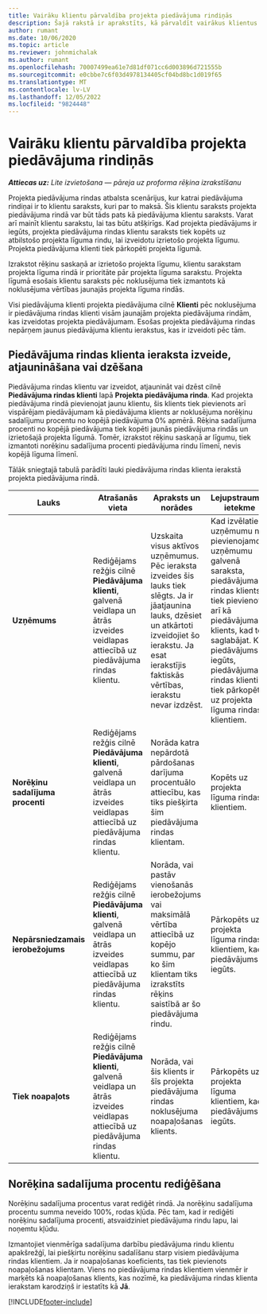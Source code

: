 ```yaml
---
title: Vairāku klientu pārvaldība projekta piedāvājuma rindiņās
description: Šajā rakstā ir aprakstīts, kā pārvaldīt vairākus klientus projekta piedāvājuma rindās.
author: rumant
ms.date: 10/06/2020
ms.topic: article
ms.reviewer: johnmichalak
ms.author: rumant
ms.openlocfilehash: 70007499ea61e7d81df071cc6d003896d721555b
ms.sourcegitcommit: e0cbbe7c6f03d4978134405cf04bd8bc1d019f65
ms.translationtype: MT
ms.contentlocale: lv-LV
ms.lasthandoff: 12/05/2022
ms.locfileid: "9824448"
---
```

# <a name="manage-multiple-customers-on-project-quote-lines"></a>Vairāku klientu pārvaldība projekta piedāvājuma rindiņās

_**Attiecas uz:** Lite izvietošana — pāreja uz proforma rēķina izrakstīšanu_

Projekta piedāvājuma rindas atbalsta scenārijus, kur katrai piedāvājuma rindiņai ir to klientu saraksts, kuri par to maksā. Šis klientu saraksts projekta piedāvājuma rindā var būt tāds pats kā piedāvājuma klientu saraksts. Varat arī mainīt klientu sarakstu, lai tas būtu atšķirīgs. Kad projekta piedāvājums ir iegūts, projekta piedāvājuma rindas klientu saraksts tiek kopēts uz atbilstošo projekta līguma rindu, lai izveidotu izrietošo projekta līgumu. Projekta piedāvājuma klienti tiek pārkopēti projekta līgumā.

Izrakstot rēķinu saskaņā ar izrietošo projekta līgumu, klientu sarakstam projekta līguma rindā ir prioritāte pār projekta līguma sarakstu. Projekta līgumā esošais klientu saraksts pēc noklusējuma tiek izmantots kā noklusējuma vērtības jaunajās projekta līguma rindās.

Visi piedāvājuma klienti projekta piedāvājuma cilnē **Klienti** pēc noklusējuma ir piedāvājuma rindas klienti visām jaunajām projekta piedāvājuma rindām, kas izveidotas projekta piedāvājumam. Esošas projekta piedāvājuma rindas nepārņem jaunus piedāvājuma klientu ierakstus, kas ir izveidoti pēc tām.

## <a name="create-update-or-delete-a-quote-line-customer-record"></a>Piedāvājuma rindas klienta ieraksta izveide, atjaunināšana vai dzēšana

Piedāvājuma rindas klientu var izveidot, atjaunināt vai dzēst cilnē **Piedāvājuma rindas klienti** lapā **Projekta piedāvājuma rinda**. Kad projekta piedāvājuma rindā pievienojat jaunu klientu, šis klients tiek pievienots arī vispārējam piedāvājumam kā piedāvājuma klients ar noklusējuma norēķinu sadalījumu procentu no kopējā piedāvājuma 0% apmērā. Rēķina sadalījuma procenti no kopējā piedāvājuma tiek kopēti jaunās piedāvājuma rindās un izrietošajā projekta līgumā. Tomēr, izrakstot rēķinu saskaņā ar līgumu, tiek izmantoti norēķinu sadalījuma procenti piedāvājuma rindu līmenī, nevis kopējā līguma līmenī. 

Tālāk sniegtajā tabulā parādīti lauki piedāvājuma rindas klienta ierakstā projekta piedāvājuma rindā.

| Lauks | Atrašanās vieta | Apraksts un norādes | Lejupstraumes ietekme |
| --- | --- | --- | --- |
| **Uzņēmums** | Rediģējams režģis cilnē **Piedāvājuma klienti**, galvenā veidlapa un ātrās izveides veidlapas attiecībā uz piedāvājuma rindas klientu. | Uzskaita visus aktīvos uzņēmumus. Pēc ieraksta izveides šis lauks tiek slēgts. Ja ir jāatjaunina lauks, dzēsiet un atkārtoti izveidojiet šo ierakstu. Ja esat ierakstījis faktiskās vērtības, ierakstu nevar izdzēst. | Kad izvēlaties uzņēmumu no pievienojamo uzņēmumu galvenā saraksta, piedāvājuma rindas klients tiek pievienots arī kā piedāvājuma klients, kad to saglabājat. Kad piedāvājums ir iegūts, piedāvājuma rindas klienti tiek pārkopēti uz projekta līguma rindas klientiem. |
| **Norēķinu sadalījuma procenti** | Rediģējams režģis cilnē **Piedāvājuma klienti**, galvenā veidlapa un ātrās izveides veidlapas attiecībā uz piedāvājuma rindas klientu. | Norāda katra nepārdotā pārdošanas darījuma procentuālo attiecību, kas tiks piešķirta šim piedāvājuma rindas klientam. | Kopēts uz projekta līguma rindas klientiem. |
| **Nepārsniedzamais ierobežojums** | Rediģējams režģis cilnē **Piedāvājuma klienti**, galvenā veidlapa un ātrās izveides veidlapas attiecībā uz piedāvājuma rindas klientu. | Norāda, vai pastāv vienošanās ierobežojums vai maksimālā vērtība attiecībā uz kopējo summu, par ko šim klientam tiks izrakstīts rēķins saistībā ar šo piedāvājuma rindu. | Pārkopēts uz projekta līguma rindas klientiem, kad piedāvājums ir iegūts. |
| **Tiek noapaļots** | Rediģējams režģis cilnē **Piedāvājuma klienti**, galvenā veidlapa un ātrās izveides veidlapas attiecībā uz piedāvājuma rindas klientu. | Norāda, vai šis klients ir šīs projekta piedāvājuma rindas noklusējuma noapaļošanas klients. | Pārkopēts uz projekta līguma klientiem, kad piedāvājums ir iegūts. |

## <a name="edit-billing-split-percentages"></a>Norēķina sadalījuma procentu rediģēšana

Norēķinu sadalījuma procentus varat rediģēt rindā. Ja norēķinu sadalījuma procentu summa neveido 100%, rodas kļūda. Pēc tam, kad ir rediģēti norēķinu sadalījuma procenti, atsvaidziniet piedāvājuma rindu lapu, lai noņemtu kļūdu.

Izmantojiet vienmērīga sadalījuma darbību piedāvājuma rindu klientu apakšrežģī, lai piešķirtu norēķinu sadalīšanu starp visiem piedāvājuma rindas klientiem. Ja ir noapaļošanas koeficients, tas tiek pievienots noapaļošanas klientam. Viens no piedāvājuma rindas klientiem vienmēr ir marķēts kā noapaļošanas klients, kas nozīmē, ka piedāvājuma rindas klienta ierakstam karodziņš ir iestatīts kā **Jā**. 


[!INCLUDE[footer-include](../../includes/footer-banner.md)]
